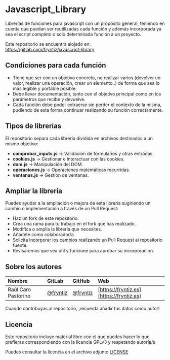 # Javascript_Library
Librerías de funciones para javascript con un propósito general, teniendo en cuenta que puedan ser reutilizadas cada función y además incorporada ya sea el script completo o solo determinada función a un proyecto.

Este repositorio se encuentra alojado en:
https://gitlab.com/fryntiz/javascript-library


## Condiciones para cada función
- Tiene que ser con un objetivo concreto, no realizar varios (devolver un valor, realizar una operación, crear un elemento..) de forma que sea lo más legible y portable posible.
- Debe llevar documentación, tanto con el objetivo principal como en los parámetros que recibe y devuelve.
- Cada función debe poder extraerse sin perder el contexto de la misma, pudiendo de esta forma continuar realizando su función correctamente.


## Tipos de librerías
El repositorio separa cada librería dividida en archivos destinados a un mismo objetivo:
- **comprobar_inputs.js** → Validación de formularios y otras entradas.
- **cookies.js** → Gestionar e interactuar con las cookies.
- **dom.js** → Manipulación del DOM.
- **operaciones.js** → Operaciones matemáticas recurridas.
- **ventanas.js** → Gestión de ventanas.


## Ampliar la librería
Puedes ayudar a la ampliación o mejora de esta librería sugiriendo un cambio o implementación a través de un Pull Request:
- Haz un fork de este repositorio.
- Crea una rama para tu trabajo en el fork que has realizado.
- Modifica o amplía la librería que necesites.
- Añádete como colaborador/a
- Solicita incorporar los cambios realizando un Pull Request al repositorio fuente.
- Revisaremos que sea útil y funcione para aprobar su incorporación.

## Sobre los autores

Nombre  |  GitLab   |  GitHub  |   Web
:-------|:----------|:---------|:---------
Raúl Caro Pastorino | [@fryntiz](https://gitlab.com/fryntiz) | [@fryntiz](https://github.com/fryntiz) | [https://fryntiz.es](https://fryntiz.es)

Cuando contribuyas al repositorio, ¡recuerda añadir tus datos como autor!


## Licencia

Este repositorio incluye material libre con el que puedes hacer lo que prefieras correspondiendo con la licencia GPLv3 y respetando autoría/s

Puedes consultar la licencia en el archivo adjunto [LICENSE](https://gitlab.com/fryntiz/javascript-library/blob/master/LICENSE)
